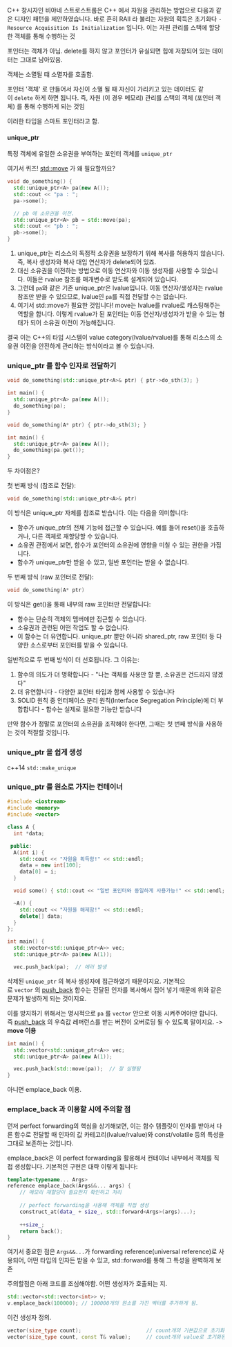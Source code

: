 C++ 창시자인 비야네 스트로스트룹은 C++ 에서 자원을 관리하는 방법으로 다음과 같은 디자인 패턴을 제안하였습니다. 바로 흔히 RAII 라 불리는 자원의 획득은 초기화다 `- Resource Acquisition Is Initialization` 입니다. 이는 자원 관리를 스택에 할당한 객체를 통해 수행하는 것


포인터는 객체가 아님. delete를 하지 않고 포인터가 유실되면 힙에 저장되어 있는 데이터는 그대로 남아있음.

객체는 소멸될 떄 소멸자를 호출함.

포인터 '객체' 로 만들어서 자신이 소멸 될 때 자신이 가리키고 있는 데이터도 같이 `delete` 하게 하면 됩니다. 즉, 자원 (이 경우 메모리) 관리를 스택의 객체 (포인터 객체) 를 통해 수행하게 되는 것임


이러한 타입을 스마트 포인터라고 함.


#### unique_ptr
특정 객체에 유일한 소유권을 부여하는 포인터 객체를 `unique_ptr`

여기서 퀴즈! [std::move](https://modoocode.com/301) 가 왜 필요할까요?
```cpp
void do_something() {
  std::unique_ptr<A> pa(new A());
  std::cout << "pa : ";
  pa->some();

  // pb 에 소유권을 이전.
  std::unique_ptr<A> pb = std::move(pa);
  std::cout << "pb : ";
  pb->some();
}
```

1. unique_ptr는 리소스의 독점적 소유권을 보장하기 위해 복사를 허용하지 않습니다. 즉, 복사 생성자와 복사 대입 연산자가 delete되어 있죠.
2. 대신 소유권을 이전하는 방법으로 이동 연산자와 이동 생성자를 사용할 수 있습니다. 이들은 rvalue 참조를 매개변수로 받도록 설계되어 있습니다.
3. 그런데 `pa`와 같은 기존 unique_ptr은 lvalue입니다. 이동 연산자/생성자는 rvalue 참조만 받을 수 있으므로, lvalue인 `pa`를 직접 전달할 수는 없습니다.
4. 여기서 std::move가 필요한 것입니다! move는 lvalue를 rvalue로 캐스팅해주는 역할을 합니다. 이렇게 rvalue가 된 포인터는 이동 연산자/생성자가 받을 수 있는 형태가 되어 소유권 이전이 가능해집니다.

결국 이는 C++의 타입 시스템이 value category(lvalue/rvalue)를 통해 리소스의 소유권 이전을 안전하게 관리하는 방식이라고 볼 수 있습니다.


### unique_ptr 를 함수 인자로 전달하기

```cpp
void do_something(std::unique_ptr<A>& ptr) { ptr->do_sth(3); }

int main() {
  std::unique_ptr<A> pa(new A());
  do_something(pa);
}
```

```cpp
void do_something(A* ptr) { ptr->do_sth(3); }

int main() {
  std::unique_ptr<A> pa(new A());
  do_something(pa.get());
}
```

두 차이점은?

첫 번째 방식 (참조로 전달):
```cpp
void do_something(std::unique_ptr<A>& ptr)
```
이 방식은 unique_ptr 자체를 참조로 받습니다. 이는 다음을 의미합니다:

- 함수가 unique_ptr의 전체 기능에 접근할 수 있습니다. 예를 들어 reset()을 호출하거나, 다른 객체로 재할당할 수 있습니다.
- 소유권 관점에서 보면, 함수가 포인터의 소유권에 영향을 미칠 수 있는 권한을 가집니다.
- 함수가 unique_ptr만 받을 수 있고, 일반 포인터는 받을 수 없습니다.
  
두 번째 방식 (raw 포인터로 전달):

```cpp
void do_something(A* ptr)
```

이 방식은 get()을 통해 내부의 raw 포인터만 전달합니다:

- 함수는 단순히 객체의 멤버에만 접근할 수 있습니다.
- 소유권과 관련된 어떤 작업도 할 수 없습니다.
- 이 함수는 더 유연합니다. unique_ptr 뿐만 아니라 shared_ptr, raw 포인터 등 다양한 소스로부터 포인터를 받을 수 있습니다.

일반적으로 두 번째 방식이 더 선호됩니다. 그 이유는:

1. 함수의 의도가 더 명확합니다 - "나는 객체를 사용만 할 뿐, 소유권은 건드리지 않겠다"
2. 더 유연합니다 - 다양한 포인터 타입과 함께 사용할 수 있습니다
3. SOLID 원칙 중 인터페이스 분리 원칙(Interface Segregation Principle)에 더 부합합니다 - 함수는 실제로 필요한 기능만 받습니다

만약 함수가 정말로 포인터의 소유권을 조작해야 한다면, 그때는 첫 번째 방식을 사용하는 것이 적절할 것입니다.



### unique_ptr 을 쉽게 생성

c++14 `std::make_unique`


### unique_ptr 를 원소로 가지는 컨테이너

```cpp
#include <iostream>
#include <memory>
#include <vector>

class A {
  int *data;

 public:
  A(int i) {
    std::cout << "자원을 획득함!" << std::endl;
    data = new int[100];
    data[0] = i;
  }

  void some() { std::cout << "일반 포인터와 동일하게 사용가능!" << std::endl; }

  ~A() {
    std::cout << "자원을 해제함!" << std::endl;
    delete[] data;
  }
};

int main() {
  std::vector<std::unique_ptr<A>> vec;
  std::unique_ptr<A> pa(new A(1));

  vec.push_back(pa);  // 에러 발생

```


삭제된 `unique_ptr` 의 복사 생성자에 접근하였기 때문이지요. 기본적으로 `vector` 의 [push_back](https://modoocode.com/185) 함수는 전달된 인자를 복사해서 집어 넣기 때문에 위와 같은 문제가 발생하게 되는 것이지요.

이를 방지하기 위해서는 명시적으로 `pa` 를 `vector` 안으로 이동 시켜주어야만 합니다. 즉 [push_back](https://modoocode.com/185) 의 우측값 레퍼런스를 받는 버전이 오버로딩 될 수 있도록 말이지요. -> **move 이용**


```cpp
int main() {
  std::vector<std::unique_ptr<A>> vec;
  std::unique_ptr<A> pa(new A(1));

  vec.push_back(std::move(pa));  // 잘 실행됨
}
```

아니면 emplace_back 이용.

### emplace_back 과 이용할 시에 주의할 점

먼저 perfect forwarding의 핵심을 상기해보면, 이는 함수 템플릿이 인자를 받아서 다른 함수로 전달할 때 인자의 값 카테고리(lvalue/rvalue)와 const/volatile 등의 특성을 그대로 보존하는 것입니다.

emplace_back은 이 perfect forwarding을 활용해서 컨테이너 내부에서 객체를 직접 생성합니다. 기본적인 구현은 대략 이렇게 됩니다:

```cpp
template<typename... Args>
reference emplace_back(Args&&... args) {
    // 메모리 재할당이 필요한지 확인하고 처리
    
    // perfect forwarding을 사용해 객체를 직접 생성
    construct_at(data_ + size_, std::forward<Args>(args)...);
    
    ++size_;
    return back();
}
```

여기서 중요한 점은 `Args&&...`가 forwarding reference(universal reference)로 사용되어, 어떤 타입의 인자든 받을 수 있고, std::forward를 통해 그 특성을 완벽하게 보존

주의할점은 아래 코드를 조심해야함. 어떤 생성자가 호출되는 지.

```cpp
std::vector<std::vector<int>> v;
v.emplace_back(100000); // 100000개의 원소를 가진 벡터를 추가하게 됨.
```

이건 생성자 정의.
```cpp
vector(size_type count);                     // count개의 기본값으로 초기화된 원소
vector(size_type count, const T& value);     // count개의 value로 초기화된 원소
```
